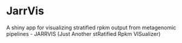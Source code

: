 # JarrVis
A shiny app for visualizing stratified rpkm output from metagenomic pipelines - JARRVIS (Just Another stRatified Rpkm VISualizer)
